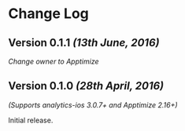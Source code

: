 Change Log
==========

Version 0.1.1 *(13th June, 2016)*
-------------------------------------------
*Change owner to Apptimize*


Version 0.1.0 *(28th April, 2016)*
-------------------------------------------
*(Supports analytics-ios 3.0.7+ and Apptimize 2.16+)*

Initial release.
